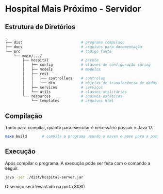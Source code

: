 # Hospital Mais Próximo - Servidor

## Estrutura de Diretórios

```bash
.
├── dist                           # programa compilado
├── docs                           # arquivos para documentação
└── src                            # código fonte
    └── main/.../                  
        ├── hospital               # pacote
        │   ├── config             # classes de configuração spring
        │   ├── models             # modelos
        │   ├── rest                
        │   │   ├── controllers    # controles
        │   │   └── dto            # objetos de transferência de dados
        │   ├── services           # serviços
        │   └── utils              # classes utilitárias
        └── resources              # aquivos estáticos
            └── templates          # arquivos html
```

## Compilação

Tanto para compilar, quanto para executar é necessário possuir o Java 17.

```bash
make build       # compila o programa usando o maven e move para a pasta dist/
```

## Execução

Após compilar o programa. A execução pode ser feita com o comando a seguir.

```bash
java -jar ./dist/hospital-server.jar
```

O serviço será levantado na porta 8080.
